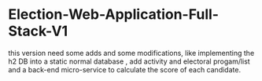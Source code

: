 # Election-Web-Application-Full-Stack-V1
this version need some adds and some modifications, like implementing the h2 DB into a static normal database , add activity and electoral progam/list and a back-end micro-service to calculate the score of each candidate. 



